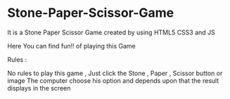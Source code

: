 # Stone-Paper-Scissor-Game

It is a Stone Paper Scissor Game created by using HTML5 CSS3 and JS

Here You can find fun!! of playing this Game 

Rules :

No rules to play this game , Just click the Stone , Paper , Scissor button or image
The computer choose his option and depends upon that the result displays in the screen


